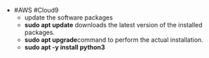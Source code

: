 - #AWS #Cloud9
	- update the software packages
	- **sudo apt update** downloads the latest version of the installed packages.
	- **sudo apt upgrade**command to perform the actual installation.
	- **sudo apt -y install python3**